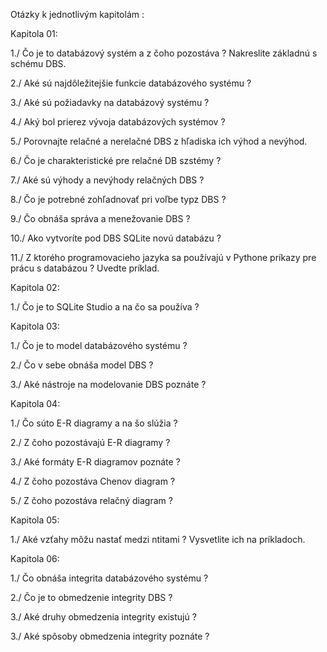 Otázky k jednotlivým kapitolám :

Kapitola 01:

1./ Čo je to databázový systém a z čoho pozostáva ? Nakreslite základnú s schému DBS.

2./  Aké sú najdôležitejšie funkcie databázového systému ?

3./  Aké sú požiadavky na databázový systému ? 

4./ Aký bol prierez vývoja databázových systémov ?

5./ Porovnajte relačné a nerelačné DBS z hľadiska ich výhod a nevýhod.

6./ Čo je charakteristické pre relačné DB szstémy ?

7./ Aké sú výhody a nevýhody relačných DBS ?

8./ Čo je potrebné zohľadnovať pri voľbe typz DBS ?

9./ Čo obnáša správa a menežovanie DBS ?

10./ Ako vytvoríte pod DBS SQLite novú databázu ?

11./ Z ktorého programovacieho jazyka sa používajú v Pythone príkazy pre prácu s databázou ? Uvedte príklad. 


Kapitola 02:

1./ Čo je to SQLite Studio a na čo sa používa ?


Kapitola 03:

1./ Čo je to model databázového systému ?

2./ Čo v sebe obnáša model DBS ?

3./ Aké nástroje na modelovanie DBS poznáte ?


Kapitola 04:

1./ Čo súto E-R diagramy a na šo slúžia ?

2./ Z čoho pozostávajú E-R diagramy ?

3./ Aké formáty E-R diagramov poznáte ?

4./ Z čoho pozostáva Chenov diagram ?

5./ Z čoho pozostáva relačný diagram ? 


Kapitola 05:

1./ Aké vzťahy môžu nastať medzi ntitami ? Vysvetlite ich na príkladoch.


Kapitola 06:

1./ Čo obnáša integrita databázového systému ?

2./ Čo je to obmedzenie integrity DBS ?

3./ Aké druhy obmedzenia integrity existujú ?

3./ Aké spôsoby obmedzenia integrity poznáte ?

